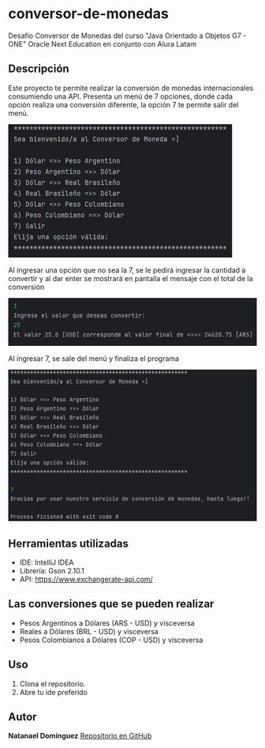 # conversor-de-monedas
Desafío Conversor de Monedas del curso "Java Orientado a Objetos G7 - ONE" Oracle Next Education en conjunto con Alura Latam

## Descripción
Este proyecto te permite realizar la conversión de monedas internacionales consumiendo una API.
Presenta un menú de 7 opciones, donde cada opción realiza una conversión diferente, la opción 7 te permite salir del menú.

![alt text](menu.png)

Al ingresar una opción que no sea la 7, se le pedirá ingresar la cantidad a convertir y al dar enter se mostrará en pantalla el mensaje con el total de la conversión

![alt text](opcion1.png)

Al ingresar 7, se sale del menú y finaliza el programa

![alt text](opcion-7.png)

## Herramientas utilizadas
- IDE: IntelliJ IDEA
- Librería: Gson 2.10.1
- API: https://www.exchangerate-api.com/

## Las conversiones que se pueden realizar
- Pesos Argentinos a Dólares (ARS - USD) y visceversa
- Reales a Dólares (BRL - USD) y visceversa
- Pesos Colombianos a Dólares (COP - USD) y visceversa

## Uso
1. Clona el repositorio.
2. Abre tu ide preferido

## Autor
**Natanael Dominguez**
[Repositorio en GitHub](https://github.com/natanaelDominguez28/conversor-de-monedas)
